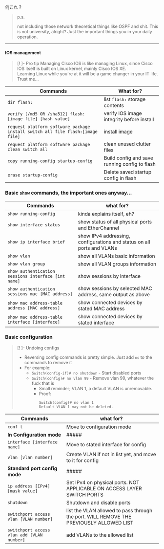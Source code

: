 何これ？

> p.s.
> 
> not including those network theoretical things like OSPF and shit. This is not university, alright? Just the important things you in your daily operation.
> 
---

#### IOS management
> [! ]- Pro tip
> Managing Cisco IOS is like managing Linux, since Cisco IOS itself is built on Linux kernel, mainly Cisco IOS XE.\
> Learning Linux while you're at it will be a game changer in your IT life. Trust me...

| Commands | What for? |
| --- | --- |
| `dir flash:` | list `flash:` storage contents |
| `verify [/md5 OR /sha512] flash:[image file] [hash value]` | verify IOS image integrity before install |
| `request platform software package install switch all file flash:[image file]` | install image |
| `request platform software package clean switch all` | clean unused clutter files |
| `copy running-config startup-config` | Build config and save running config to flash |
| `erase startup-config` | Delete saved startup config in flash |

### Basic `show` commands, the important ones anyway...

| Commands | what for? | 
| --- | --- |
| `show running-config` | kinda explains itself, eh? |
| `show interface status` | show status of all physical ports and EtherChannel | 
| `show ip interface brief` | show IPv4 addressing, configurations and status on all ports and VLANs |
| `show vlan` | show all VLANs basic information |
| `show vlan group` | show all VLAN groups information |
| `show authentication sessions interface [int name] ` | show sessions by interface |
| `show authentication sessions mac [MAC address]` | show sessions by selected MAC address, same output as above |
| `show mac address-table address [MAC address]` | show connected devices by stated MAC address | 
| `show mac address-table interface [interface]` | show connected devices by stated interface |


### Basic configuration

> [! ]- Undoing configs
> - Reversing config commands is pretty simple. Just add `no` to the commands to remove it
> - For example:
> 	- `Switch(config-if)# no shutdown` - Start disabled ports
> 	- `Switch(config)# no vlan 99`  - Remove vlan 99, whatever the fuck that is
> 		- Small reminder; VLAN 1, a default VLAN is unremovable.
> 		- Proof:
> 			```
> 			Switch(config)# no vlan 1
> 			Default VLAN 1 may not be deleted.
> 			```


| Commands | what for? |
| --- | --- |
| `conf t` | Move to configuration mode |
| **In Configuration mode** | ##### |
| `interface [interface name]` | Move to stated interface for config |
| `vlan [vlan number]` | Create VLAN if not in list yet, and move to it for config |
| **Standard port config mode** | ##### | 
| `ip address [IPv4] [mask value]` | Set IPv4 on physical ports. NOT APPLICABLE ON ACCESS LAYER SWITCH PORTS |
| `shutdown` | Shutdown and disable ports |
| `switchport access vlan [VLAN number]` | list the VLAN allowed to pass through the port. WILL REMOVE THE PREVIOUSLY ALLOWED LIST | 
| `switchport access vlan add [VLAN number]` | add VLANs to the allowed list

